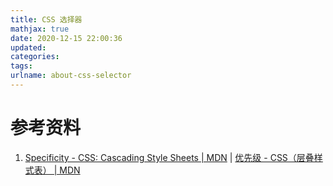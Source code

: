 ```yaml
---
title: CSS 选择器
mathjax: true
date: 2020-12-15 22:00:36
updated:
categories:
tags:
urlname: about-css-selector
---
```




<!-- more -->













# 参考资料

1. [Specificity - CSS: Cascading Style Sheets | MDN](https://developer.mozilla.org/en-US/docs/Web/CSS/Specificity) | [优先级 - CSS（层叠样式表） | MDN](https://developer.mozilla.org/zh-CN/docs/Web/CSS/Specificity)